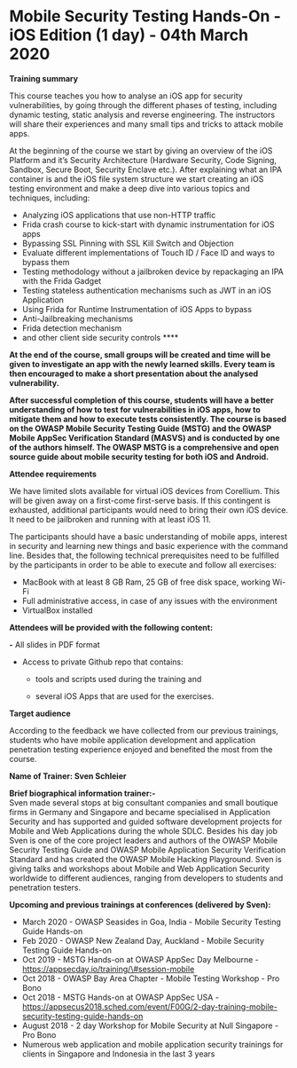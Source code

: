 # Mobile Security Testing Hands-On - iOS Edition \(1 day\) - 04th March 2020

**Training summary**

This course teaches you how to analyse an iOS app for security vulnerabilities, by going through the different phases of testing, including dynamic testing, static analysis and reverse engineering. The instructors will share their experiences and many small tips and tricks to attack mobile apps.

At the beginning of the course we start by giving an overview of the iOS Platform and it’s Security Architecture  \(Hardware Security, Code Signing, Sandbox, Secure Boot, Security Enclave etc.\). After explaining what an IPA container is and the iOS file system structure we start creating an iOS testing environment and make a deep dive into various topics and techniques, including: 

* Analyzing iOS applications that use non-HTTP traffic
* Frida crash course to kick-start with dynamic instrumentation for iOS apps
* Bypassing SSL Pinning with SSL Kill Switch and Objection
* Evaluate different implementations of Touch ID / Face ID and ways to bypass them
* Testing methodology without a jailbroken device by repackaging an IPA with the Frida Gadget
* Testing stateless authentication mechanisms such as JWT in an iOS Application
* Using Frida for Runtime Instrumentation of iOS Apps to bypass 
* Anti-Jailbreaking mechanisms 
* Frida detection mechanism
* and other client side security controls ****

**At the end of the course, small groups will be created and time will be given to investigate an app with the newly learned skills. Every team is then encouraged to make a short presentation about the analysed vulnerability.**

**After successful completion of this course, students will have a better understanding of how to test for vulnerabilities in iOS apps, how to mitigate them and how to execute tests consistently. The course is based on the OWASP Mobile Security Testing Guide \(MSTG\) and the OWASP Mobile AppSec Verification Standard \(MASVS\) and is conducted by one of the authors himself. The OWASP MSTG is a comprehensive and open source guide about mobile security testing for both iOS and Android.**   


**Attendee requirements** 

We have limited slots available for virtual iOS devices from Corellium. This will be given away on a first-come first-serve basis. If this contingent is exhausted, additional participants would need to bring their own iOS device. It need to be jailbroken and running with at least iOS 11.

The participants should have a basic understanding of mobile apps, interest in security and learning new things and basic experience with the command line. Besides that, the following technical prerequisites need to be fulfilled by the participants in order to be able to execute and follow all exercises:

* MacBook with at least 8 GB Ram, 25 GB of free disk space, working Wi-Fi
* Full administrative access, in case of any issues with the environment
* VirtualBox installed

**Attendees will be provided with the following content:**

**-** All slides in PDF format 

- Access to private Github repo that contains:

  - tools and scripts used during the training and

  - several iOS Apps that are used for the exercises.  
  
**Target audience**

According to the feedback we have collected from our previous trainings, students who have mobile application development and application penetration testing experience enjoyed and benefited the most from the course. 

**Name of Trainer: Sven Schleier**

**Brief biographical information trainer:-**   
Sven made several stops at big consultant companies and small boutique firms in Germany and Singapore and became specialised in Application Security and has supported and guided software development projects for Mobile and Web Applications during the whole SDLC. Besides his day job Sven is one of the core project leaders and authors of the OWASP Mobile Security Testing Guide and OWASP Mobile Application Security Verification Standard and has created the OWASP Mobile Hacking Playground. Sven is giving talks and workshops about Mobile and Web Application Security worldwide to different audiences, ranging from developers to students and penetration testers.

**Upcoming and previous trainings at conferences \(delivered by Sven\):**

* March 2020 - OWASP Seasides in Goa, India - Mobile Security Testing Guide Hands-on
* Feb 2020 - OWASP New Zealand Day, Auckland - Mobile Security Testing Guide Hands-on
* Oct 2019 - MSTG Hands-on at OWASP AppSec Day Melbourne - https://appsecday.io/training/\#session-mobile
* Oct 2018 - OWASP Bay Area Chapter - Mobile Testing Workshop - Pro Bono
* Oct 2018 - MSTG Hands-on at OWASP AppSec USA - https://appsecus2018.sched.com/event/F00G/2-day-training-mobile-security-testing-guide-hands-on
* August 2018 - 2 day Workshop for Mobile Security at Null Singapore - Pro Bono
* Numerous web application and mobile application security trainings for clients in Singapore and Indonesia in the last 3 years  

